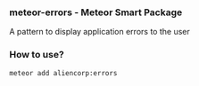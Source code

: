 ### meteor-errors - Meteor Smart Package

A pattern to display application errors to the user

### How to use?

```
meteor add aliencorp:errors
```
